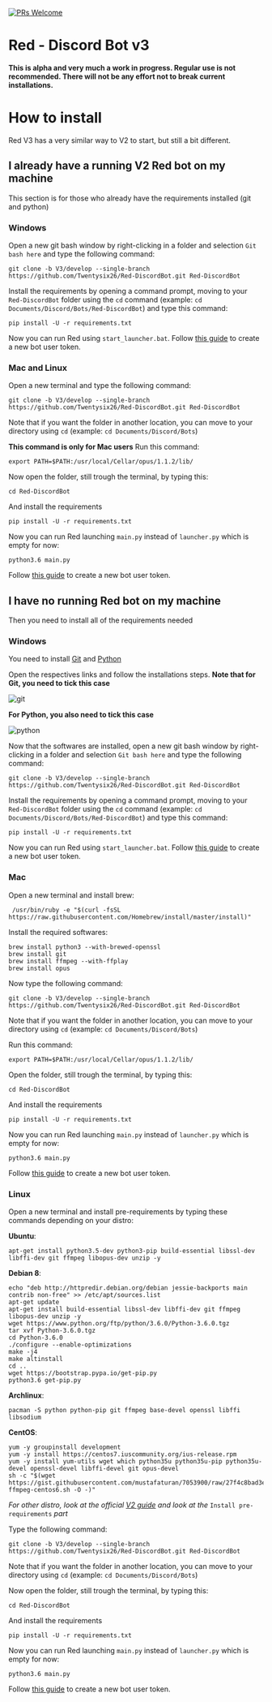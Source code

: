 [![PRs Welcome](https://img.shields.io/badge/PRs-welcome-brightgreen.svg?style=flat-square)](http://makeapullrequest.com)

# Red - Discord Bot v3

**This is alpha and very much a work in progress. Regular use is not recommended.
There will not be any effort not to break current installations.**

# How to install

Red V3 has a very similar way to V2 to start, but still a bit different.

## I already have a running V2 Red bot on my machine

This section is for those who already have the requirements installed (git and python)

### Windows

Open a new git bash window by right-clicking in a folder and selection `Git bash here` and type the following command:

```
git clone -b V3/develop --single-branch https://github.com/Twentysix26/Red-DiscordBot.git Red-DiscordBot
```

Install the requirements by opening a command prompt, moving to your `Red-DiscordBot` folder using the `cd` command (example: `cd Documents/Discord/Bots/Red-DiscordBot`) and type this command:

```
pip install -U -r requirements.txt
```

Now you can run Red using `start_launcher.bat`. Follow [this guide](https://twentysix26.github.io/Red-Docs/red_guide_bot_accounts/#creating-a-new-bot-account) to create a new bot user token.

### Mac and Linux

Open a new terminal and type the following command:

```
git clone -b V3/develop --single-branch https://github.com/Twentysix26/Red-DiscordBot.git Red-DiscordBot
```

Note that if you want the folder in another location, you can move to your directory using `cd` (example: `cd Documents/Discord/Bots`)

**This command is only for Mac users** Run this command:

```
export PATH=$PATH:/usr/local/Cellar/opus/1.1.2/lib/
```

Now open the folder, still trough the terminal, by typing this:

```
cd Red-DiscordBot
```

And install the requirements

```
pip install -U -r requirements.txt
```

Now you can run Red launching `main.py` instead of `launcher.py` which is empty for now:

```
python3.6 main.py
```

Follow [this guide](https://twentysix26.github.io/Red-Docs/red_guide_bot_accounts/#creating-a-new-bot-account) to create a new bot user token.

## I have no running Red bot on my machine

Then you need to install all of the requirements needed

### Windows

You need to install [Git](https://git-scm.com/download/win) and [Python](https://www.python.org/downloads/)

Open the respectives links and follow the installations steps. **Note that for Git, you need to tick this case**

![git](http://i.imgur.com/guis7EE.png)

**For Python, you also need to tick this case**

![python](http://i.imgur.com/tTeIWaW.png)

Now that the softwares are installed, open a new git bash window by right-clicking in a folder and selection `Git bash here` and type the following command:

```
git clone -b V3/develop --single-branch https://github.com/Twentysix26/Red-DiscordBot.git Red-DiscordBot
```

Install the requirements by opening a command prompt, moving to your `Red-DiscordBot` folder using the `cd` command (example: `cd Documents/Discord/Bots/Red-DiscordBot`) and type this command:

```
pip install -U -r requirements.txt
```

Now you can run Red using `start_launcher.bat`. Follow [this guide](https://twentysix26.github.io/Red-Docs/red_guide_bot_accounts/#creating-a-new-bot-account) to create a new bot user token.

### Mac

Open a new terminal and install brew:

```
 /usr/bin/ruby -e "$(curl -fsSL https://raw.githubusercontent.com/Homebrew/install/master/install)"
```

Install the required softwares:

```
brew install python3 --with-brewed-openssl
brew install git
brew install ffmpeg --with-ffplay
brew install opus
```

Now type the following command:

```
git clone -b V3/develop --single-branch https://github.com/Twentysix26/Red-DiscordBot.git Red-DiscordBot
```

Note that if you want the folder in another location, you can move to your directory using `cd` (example: `cd Documents/Discord/Bots`)

Run this command:

```
export PATH=$PATH:/usr/local/Cellar/opus/1.1.2/lib/
```

Open the folder, still trough the terminal, by typing this:

```
cd Red-DiscordBot
```

And install the requirements

```
pip install -U -r requirements.txt
```

Now you can run Red launching `main.py` instead of `launcher.py` which is empty for now:

```
python3.6 main.py
```

Follow [this guide](https://twentysix26.github.io/Red-Docs/red_guide_bot_accounts/#creating-a-new-bot-account) to create a new bot user token.

### Linux

Open a new terminal and install pre-requirements by typing these commands depending on your distro:

__Ubuntu__:

```
apt-get install python3.5-dev python3-pip build-essential libssl-dev libffi-dev git ffmpeg libopus-dev unzip -y
```

__Debian 8__:

```
echo "deb http://httpredir.debian.org/debian jessie-backports main contrib non-free" >> /etc/apt/sources.list
apt-get update
apt-get install build-essential libssl-dev libffi-dev git ffmpeg libopus-dev unzip -y
wget https://www.python.org/ftp/python/3.6.0/Python-3.6.0.tgz
tar xvf Python-3.6.0.tgz
cd Python-3.6.0
./configure --enable-optimizations
make -j4
make altinstall
cd ..
wget https://bootstrap.pypa.io/get-pip.py
python3.6 get-pip.py
```

__Archlinux__:

```
pacman -S python python-pip git ffmpeg base-devel openssl libffi libsodium
```

__CentOS__:

```
yum -y groupinstall development
yum -y install https://centos7.iuscommunity.org/ius-release.rpm
yum -y install yum-utils wget which python35u python35u-pip python35u-devel openssl-devel libffi-devel git opus-devel
sh -c "$(wget https://gist.githubusercontent.com/mustafaturan/7053900/raw/27f4c8bad3ee2bb0027a1a52dc8501bf1e53b270/latest-ffmpeg-centos6.sh -O -)"
```

*For other distro, look at the official [V2 guide](https://twentysix26.github.io/Red-Docs/red_install_linux/) and look at the* `Install pre-requirements` *part*

Type the following command:

```
git clone -b V3/develop --single-branch https://github.com/Twentysix26/Red-DiscordBot.git Red-DiscordBot
```

Note that if you want the folder in another location, you can move to your directory using `cd` (example: `cd Documents/Discord/Bots`)


Now open the folder, still trough the terminal, by typing this:

```
cd Red-DiscordBot
```

And install the requirements

```
pip install -U -r requirements.txt
```

Now you can run Red launching `main.py` instead of `launcher.py` which is empty for now:

```
python3.6 main.py
```

Follow [this guide](https://twentysix26.github.io/Red-Docs/red_guide_bot_accounts/#creating-a-new-bot-account) to create a new bot user token.
